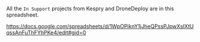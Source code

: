All the `In Support` projects from Kespry and DroneDeploy are in this spreadsheet.

https://docs.google.com/spreadsheets/d/1WpOPiknY1jJheQPssPJpwXsIXtUqssAnFuThFYhPKe4/edit#gid=0